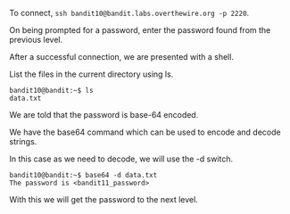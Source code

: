 To connect, `ssh bandit10@bandit.labs.overthewire.org -p 2220`.

On being prompted for a password, enter the password found from the previous level.

After a successful connection, we are presented with a shell.

List the files in the current directory using ls.

```
bandit10@bandit:~$ ls
data.txt
```

We are told that the password is base-64 encoded.

We have the base64 command which can be used to encode and decode strings.

In this case as we need to decode, we will use the -d switch.

```
bandit10@bandit:~$ base64 -d data.txt
The password is <bandit11_password>
```

With this we will get the password to the next level.